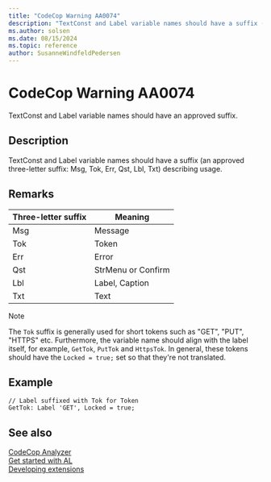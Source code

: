 ```yaml
---
title: "CodeCop Warning AA0074"
description: "TextConst and Label variable names should have a suffix (an approved three-letter suffix: Msg, Tok, Err, Qst, Lbl, Txt) describing usage."
ms.author: solsen
ms.date: 08/15/2024
ms.topic: reference
author: SusanneWindfeldPedersen
---
```

[//]: # (START>DO_NOT_EDIT)
[//]: # (IMPORTANT:Do not edit any of the content between here and the END>DO_NOT_EDIT.)
[//]: # (Any modifications should be made in the .xml files in the ModernDev repo.)
# CodeCop Warning AA0074
TextConst and Label variable names should have an approved suffix.

## Description
TextConst and Label variable names should have a suffix (an approved three-letter suffix: Msg, Tok, Err, Qst, Lbl, Txt) describing usage.

[//]: # (IMPORTANT: END>DO_NOT_EDIT)

## Remarks

|Three-letter suffix  |Meaning  |
|---------------------|---------|
|Msg                  |Message  |
|Tok                  |Token   |
|Err                  |Error  |
|Qst                  |StrMenu or Confirm |
|Lbl                  |Label, Caption |
|Txt                  |Text |

> [!NOTE]  
> The `Tok` suffix is generally used for short tokens such as "GET", "PUT", "HTTPS" etc. Furthermore, the variable name should align with the label itself, for example, `GetTok`, `PutTok` and `HttpsTok`. In general, these tokens should have the `Locked = true;` set so that they're not translated.

## Example

```AL
// Label suffixed with Tok for Token
GetTok: Label 'GET', Locked = true;
```

## See also

[CodeCop Analyzer](codecop.md)  
[Get started with AL](../devenv-get-started.md)  
[Developing extensions](../devenv-dev-overview.md)  
